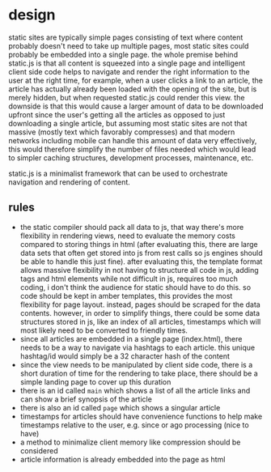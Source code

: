 # design

static sites are typically simple pages consisting of text where content probably doesn't need to take up multiple pages, most static sites could probably be embedded into a single page.  the whole premise behind static.js is that all content is squeezed into a single page and intelligent client side code helps to navigate and render the right information to the user at the right time, for example, when a user clicks a link to an article, the article has actually already been loaded with the opening of the site, but is merely hidden, but when requested static.js could render this view.  the downside is that this would cause a larger amount of data to be downloaded upfront since the user's getting all the articles as opposed to just downloading a single article, but assuming most static sites are not that massive (mostly text which favorably compresses) and that modern networks including mobile can handle this amount of data very effectively, this would therefore simplify the number of files needed which would lead to simpler caching structures, development processes, maintenance, etc.

static.js is a minimalist framework that can be used to orchestrate navigation and rendering of content.

## rules

* the static compiler should pack all data to js, that way there's more flexibility in rendering views, need to evaluate the memory costs compared to storing things in html (after evaluating this, there are large data sets that often get stored into js from rest calls so js engines should be able to handle this just fine).  after evaluating this, the template format allows massive flexibility in not having to structure all code in js, adding tags and html elements while not difficult in js, requires too much coding, i don't think the audience for static should have to do this.  so code should be kept in amber templates, this provides the most flexibility for page layout.  instead, pages should be scraped for the data contents.  however, in order to simplify things, there could be some data structures stored in js, like an index of all articles, timestamps which will most likely need to be converted to friendly times.
* since all articles are embedded in a single page (index.html), there needs to be a way to navigate via hashtags to each article.  this unique hashtag/id would simply be a 32 character hash of the content
* since the view needs to be manipulated by client side code, there is a short duration of time for the rendering to take place, there should be a simple landing page to cover up this duration
* there is an id called `main` which shows a list of all the article links and can show a brief synopsis of the article
* there is also an id called `page` which shows a singular article
* timestamps for articles should have convenience functions to help make timestamps relative to the user, e.g. since or ago processing (nice to have)
* a method to minimalize client memory like compression should be considered
* article information is already embedded into the page as html
